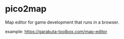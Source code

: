# pico2map

Map editor for game development that runs in a browser.

example: https://garakuta-toolbox.com/map-editor
